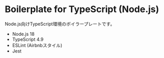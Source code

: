 # Boilerplate for TypeScript (Node.js)

Node.js向けTypeScript環境のボイラープレートです。

* Node.js 18
* TypeScript 4.9
* ESLint (Airbnbスタイル)
* Jest
